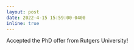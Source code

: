 ```yaml
---
layout: post
date: 2022-4-15 15:59:00-0400
inline: true
---
```


Accepted the PhD offer from Rutgers University!

